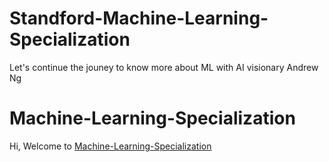 # Standford-Machine-Learning-Specialization
Let's continue the jouney to know more about ML with AI visionary Andrew Ng


# Machine-Learning-Specialization
 
Hi, Welcome to [Machine-Learning-Specialization ](https://www.coursera.org/programs/hr-learning-program-nfdsn/specializations/machine-learning-introduction)

